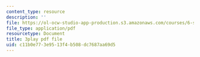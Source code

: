 ```yaml
---
content_type: resource
description: ''
file: https://ol-ocw-studio-app-production.s3.amazonaws.com/courses/6-s897-machine-learning-for-healthcare-spring-2019/c11b0e773e9513f4b508dc7687aa69d5_zYgkr0KfWM0.pdf
file_type: application/pdf
resourcetype: Document
title: 3play pdf file
uid: c11b0e77-3e95-13f4-b508-dc7687aa69d5
---
```


